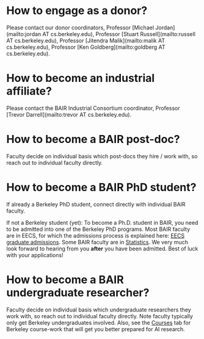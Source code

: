 # How to engage as a donor?

Please contact our donor coordinators, Professor [Michael
Jordan](mailto:jordan AT cs.berkeley.edu), Professor [Stuart
Russell](mailto:russell AT cs.berkeley.edu),
Professor [Jitendra Malik](mailto:malik AT cs.berkeley.edu), Professor [Ken
Goldberg](mailto:goldberg AT cs.berkeley.edu).


# How to become an industrial affiliate?

Please contact the BAIR Industrial Consortium coordinator, Professor [Trevor
Darrell](mailto:trevor AT cs.berkeley.edu).


# How to become a BAIR post-doc?

Faculty decide on individual basis which post-docs they hire / work with, so reach out to individual faculty directly.  


# How to become a BAIR PhD student?

If already a Berkeley PhD student, connect directly with individual BAIR faculty.

If not a Berkeley student (yet): To become a Ph.D. student in BAIR, you need to
be admitted into one of the Berkeley PhD programs.   Most BAIR faculty are in
EECS, for which the admissions process is explained here: [EECS graduate
admissions](https://www.eecs.berkeley.edu/Gradadm/msphdadm.htm).   Some BAIR faculty are in
[Statistics](http://statistics.berkeley.edu/programs/graduate/admissions). We
very much look forward to hearing from you __after__ you have been admitted.
Best of luck with your applications!


# How to become a BAIR undergraduate researcher?

Faculty decide on individual basis which undergraduate researchers they work
with, so reach out to individual faculty directly.  Note faculty typically only
get Berkeley undergraduates involved.  Also, see the [Courses](courses.html) tab for Berkeley
course-work that will get you better prepared for AI research.
